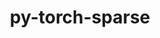 ---
title: "py-torch-sparse"
layout: cache
categories: [package, develop]
meta: {"compilers": ["gcc@13.2.0"], "num_specs": 45, "num_specs_by_stack": {"ml-linux-aarch64-cpu": 11, "ml-linux-aarch64-cuda": 11, "ml-linux-x86_64-cpu": 11, "ml-linux-x86_64-cuda": 12, "root": 45}, "oss": ["ubuntu24.04"], "platforms": ["linux"], "stacks": ["ml-linux-aarch64-cpu", "ml-linux-aarch64-cuda", "ml-linux-x86_64-cpu", "ml-linux-x86_64-cuda", "root"], "targets": ["aarch64", "x86_64_v3"], "versions": ["0.6.18"]}
spec_details: [{"compiler": "gcc@13.2.0", "hash": "2b5tmmsqxrveofev5ncniczbqji5ltbr", "os": "ubuntu24.04", "platform": "linux", "size": "-", "stacks": ["ml-linux-aarch64-cuda", "root"], "target": "aarch64", "variants": ["build_system=python_pip"], "versions": ["0.6.18"]}, {"compiler": "gcc@13.2.0", "hash": "2lhbdk76eex2umbpzoc6325f7lnn6m5y", "os": "ubuntu24.04", "platform": "linux", "size": "-", "stacks": ["ml-linux-aarch64-cpu", "root"], "target": "aarch64", "variants": ["build_system=python_pip"], "versions": ["0.6.18"]}, {"compiler": "gcc@13.2.0", "hash": "2q5los263k2n64ohsqkyh6licuyo44cl", "os": "ubuntu24.04", "platform": "linux", "size": "-", "stacks": ["ml-linux-x86_64-cpu", "root"], "target": "x86_64_v3", "variants": ["build_system=python_pip"], "versions": ["0.6.18"]}, {"compiler": "gcc@13.2.0", "hash": "2qwmcaur3olwaz5eqyh6oojxap2tytew", "os": "ubuntu24.04", "platform": "linux", "size": "-", "stacks": ["ml-linux-aarch64-cpu", "root"], "target": "aarch64", "variants": ["build_system=python_pip"], "versions": ["0.6.18"]}, {"compiler": "gcc@13.2.0", "hash": "2rcpxiudhsh2rl4th2gkjxcfvpu3uoqj", "os": "ubuntu24.04", "platform": "linux", "size": "-", "stacks": ["ml-linux-aarch64-cuda", "root"], "target": "aarch64", "variants": ["build_system=python_pip"], "versions": ["0.6.18"]}, {"compiler": "gcc@13.2.0", "hash": "4sb4nqzbzs4ht3264gxnxfrkrpnue2jt", "os": "ubuntu24.04", "platform": "linux", "size": "-", "stacks": ["ml-linux-x86_64-cpu", "root"], "target": "x86_64_v3", "variants": ["build_system=python_pip"], "versions": ["0.6.18"]}, {"compiler": "gcc@13.2.0", "hash": "56hfiwz5rqkooyljkttoh6zim3pegrzr", "os": "ubuntu24.04", "platform": "linux", "size": "-", "stacks": ["ml-linux-aarch64-cuda", "root"], "target": "aarch64", "variants": ["build_system=python_pip"], "versions": ["0.6.18"]}, {"compiler": "gcc@13.2.0", "hash": "5c7b3uipvrxitnoixzvzxeims2rrek6a", "os": "ubuntu24.04", "platform": "linux", "size": "-", "stacks": ["ml-linux-x86_64-cpu", "root"], "target": "x86_64_v3", "variants": ["build_system=python_pip"], "versions": ["0.6.18"]}, {"compiler": "gcc@13.2.0", "hash": "5hvk3oi365w7jk4342i5tiasuzepmicn", "os": "ubuntu24.04", "platform": "linux", "size": "-", "stacks": ["ml-linux-x86_64-cpu", "root"], "target": "x86_64_v3", "variants": ["build_system=python_pip"], "versions": ["0.6.18"]}, {"compiler": "gcc@13.2.0", "hash": "5mnoep6q2iqhdmyccr2bj2typv6xjado", "os": "ubuntu24.04", "platform": "linux", "size": "-", "stacks": ["ml-linux-aarch64-cpu", "root"], "target": "aarch64", "variants": ["build_system=python_pip"], "versions": ["0.6.18"]}, {"compiler": "gcc@13.2.0", "hash": "5xfucih4lbxzc6tibkjuabhmyniqv273", "os": "ubuntu24.04", "platform": "linux", "size": "-", "stacks": ["ml-linux-aarch64-cpu", "root"], "target": "aarch64", "variants": ["build_system=python_pip"], "versions": ["0.6.18"]}, {"compiler": "gcc@13.2.0", "hash": "7n4nl4n6yct2mxqtkquvj7u5e7o4gxa6", "os": "ubuntu24.04", "platform": "linux", "size": "-", "stacks": ["ml-linux-x86_64-cpu", "root"], "target": "x86_64_v3", "variants": ["build_system=python_pip"], "versions": ["0.6.18"]}, {"compiler": "gcc@13.2.0", "hash": "7o54rifw6zwabjoddfqsumiprkujxhak", "os": "ubuntu24.04", "platform": "linux", "size": "-", "stacks": ["ml-linux-x86_64-cuda", "root"], "target": "x86_64_v3", "variants": ["build_system=python_pip"], "versions": ["0.6.18"]}, {"compiler": "gcc@13.2.0", "hash": "7pktvvgocn2kjqhszobjfrzksnudyocm", "os": "ubuntu24.04", "platform": "linux", "size": "-", "stacks": ["ml-linux-x86_64-cuda", "root"], "target": "x86_64_v3", "variants": ["build_system=python_pip"], "versions": ["0.6.18"]}, {"compiler": "gcc@13.2.0", "hash": "7uvm77vaxbqvn5olb54oxqpkkk4bf5ib", "os": "ubuntu24.04", "platform": "linux", "size": "-", "stacks": ["ml-linux-aarch64-cuda", "root"], "target": "aarch64", "variants": ["build_system=python_pip"], "versions": ["0.6.18"]}, {"compiler": "gcc@13.2.0", "hash": "br4rbpdntajwgc3sflvm2ilqdnnkqfbk", "os": "ubuntu24.04", "platform": "linux", "size": "-", "stacks": ["ml-linux-x86_64-cuda", "root"], "target": "x86_64_v3", "variants": ["build_system=python_pip"], "versions": ["0.6.18"]}, {"compiler": "gcc@13.2.0", "hash": "camt4rleodwtej2hm6luqdecoftd5jex", "os": "ubuntu24.04", "platform": "linux", "size": "-", "stacks": ["ml-linux-x86_64-cuda", "root"], "target": "x86_64_v3", "variants": ["build_system=python_pip"], "versions": ["0.6.18"]}, {"compiler": "gcc@13.2.0", "hash": "cog3zvii3aid443p4bb2xnhofssqparj", "os": "ubuntu24.04", "platform": "linux", "size": "-", "stacks": ["ml-linux-x86_64-cuda", "root"], "target": "x86_64_v3", "variants": ["build_system=python_pip"], "versions": ["0.6.18"]}, {"compiler": "gcc@13.2.0", "hash": "dyfastecrpf523lcegmlycfwyu42x7qs", "os": "ubuntu24.04", "platform": "linux", "size": "-", "stacks": ["ml-linux-aarch64-cpu", "root"], "target": "aarch64", "variants": ["build_system=python_pip"], "versions": ["0.6.18"]}, {"compiler": "gcc@13.2.0", "hash": "h565vonsmbwhtnlry3xfit3opl3s24rs", "os": "ubuntu24.04", "platform": "linux", "size": "-", "stacks": ["ml-linux-aarch64-cuda", "root"], "target": "aarch64", "variants": ["build_system=python_pip"], "versions": ["0.6.18"]}, {"compiler": "gcc@13.2.0", "hash": "h5lykt42fmsq24luh5q3b3kexcfgtxvw", "os": "ubuntu24.04", "platform": "linux", "size": "-", "stacks": ["ml-linux-x86_64-cuda", "root"], "target": "x86_64_v3", "variants": ["build_system=python_pip"], "versions": ["0.6.18"]}, {"compiler": "gcc@13.2.0", "hash": "idqkygy5nxtvgee52lu2dstamhstqybp", "os": "ubuntu24.04", "platform": "linux", "size": "-", "stacks": ["ml-linux-x86_64-cpu", "root"], "target": "x86_64_v3", "variants": ["build_system=python_pip"], "versions": ["0.6.18"]}, {"compiler": "gcc@13.2.0", "hash": "jraxrd76mgc4bydrun5g422bkfakbv6k", "os": "ubuntu24.04", "platform": "linux", "size": "-", "stacks": ["ml-linux-x86_64-cpu", "root"], "target": "x86_64_v3", "variants": ["build_system=python_pip"], "versions": ["0.6.18"]}, {"compiler": "gcc@13.2.0", "hash": "nibtipcahdulwshz2vxovvks2ynzcpjr", "os": "ubuntu24.04", "platform": "linux", "size": "-", "stacks": ["ml-linux-aarch64-cuda", "root"], "target": "aarch64", "variants": ["build_system=python_pip"], "versions": ["0.6.18"]}, {"compiler": "gcc@13.2.0", "hash": "o5ywulqxut7pcavjamp7md6iwwk2dshd", "os": "ubuntu24.04", "platform": "linux", "size": "-", "stacks": ["ml-linux-aarch64-cpu", "root"], "target": "aarch64", "variants": ["build_system=python_pip"], "versions": ["0.6.18"]}, {"compiler": "gcc@13.2.0", "hash": "oib4gsiciftf2ntjoincqg7z2cfxvwvf", "os": "ubuntu24.04", "platform": "linux", "size": "-", "stacks": ["ml-linux-x86_64-cpu", "root"], "target": "x86_64_v3", "variants": ["build_system=python_pip"], "versions": ["0.6.18"]}, {"compiler": "gcc@13.2.0", "hash": "oku33krvcklm4ouhqbidojda4oq453bs", "os": "ubuntu24.04", "platform": "linux", "size": "-", "stacks": ["ml-linux-x86_64-cuda", "root"], "target": "x86_64_v3", "variants": ["build_system=python_pip"], "versions": ["0.6.18"]}, {"compiler": "gcc@13.2.0", "hash": "oqqbswlnvrrxtlbej3s5a4xw265m3tqf", "os": "ubuntu24.04", "platform": "linux", "size": "-", "stacks": ["ml-linux-x86_64-cuda", "root"], "target": "x86_64_v3", "variants": ["build_system=python_pip"], "versions": ["0.6.18"]}, {"compiler": "gcc@13.2.0", "hash": "p2svtaeocloinbf5qnmqr7cqkjvpffxy", "os": "ubuntu24.04", "platform": "linux", "size": "-", "stacks": ["ml-linux-aarch64-cpu", "root"], "target": "aarch64", "variants": ["build_system=python_pip"], "versions": ["0.6.18"]}, {"compiler": "gcc@13.2.0", "hash": "pilxomhua525tknp4gje2uzuemd7ycgs", "os": "ubuntu24.04", "platform": "linux", "size": "-", "stacks": ["ml-linux-aarch64-cuda", "root"], "target": "aarch64", "variants": ["build_system=python_pip"], "versions": ["0.6.18"]}, {"compiler": "gcc@13.2.0", "hash": "qzpkctezou7i2rkfpv22u4oiw5gnqmu5", "os": "ubuntu24.04", "platform": "linux", "size": "-", "stacks": ["ml-linux-aarch64-cuda", "root"], "target": "aarch64", "variants": ["build_system=python_pip"], "versions": ["0.6.18"]}, {"compiler": "gcc@13.2.0", "hash": "sdmmhg5rdoazfx2x3imykt5xgqnirpln", "os": "ubuntu24.04", "platform": "linux", "size": "-", "stacks": ["ml-linux-x86_64-cpu", "root"], "target": "x86_64_v3", "variants": ["build_system=python_pip"], "versions": ["0.6.18"]}, {"compiler": "gcc@13.2.0", "hash": "srh6jmxicucixgh7snl6mn7p5uu4qn2c", "os": "ubuntu24.04", "platform": "linux", "size": "-", "stacks": ["ml-linux-x86_64-cuda", "root"], "target": "x86_64_v3", "variants": ["build_system=python_pip"], "versions": ["0.6.18"]}, {"compiler": "gcc@13.2.0", "hash": "svy4bo5ia757sfz6ra32lptfpnqqjn3e", "os": "ubuntu24.04", "platform": "linux", "size": "-", "stacks": ["ml-linux-x86_64-cuda", "root"], "target": "x86_64_v3", "variants": ["build_system=python_pip"], "versions": ["0.6.18"]}, {"compiler": "gcc@13.2.0", "hash": "ulvhxeyisnnfua7lhgcbwb24czaq7xlp", "os": "ubuntu24.04", "platform": "linux", "size": "-", "stacks": ["ml-linux-aarch64-cuda", "root"], "target": "aarch64", "variants": ["build_system=python_pip"], "versions": ["0.6.18"]}, {"compiler": "gcc@13.2.0", "hash": "uwuecxevbwy45blqsxyw7e7kgco4mwc4", "os": "ubuntu24.04", "platform": "linux", "size": "-", "stacks": ["ml-linux-aarch64-cpu", "root"], "target": "aarch64", "variants": ["build_system=python_pip"], "versions": ["0.6.18"]}, {"compiler": "gcc@13.2.0", "hash": "wjapjclw7klbb6vv7uatdldesouihelc", "os": "ubuntu24.04", "platform": "linux", "size": "-", "stacks": ["ml-linux-aarch64-cuda", "root"], "target": "aarch64", "variants": ["build_system=python_pip"], "versions": ["0.6.18"]}, {"compiler": "gcc@13.2.0", "hash": "x7gc4qawvntlmxgca35yyivbmquewlwa", "os": "ubuntu24.04", "platform": "linux", "size": "-", "stacks": ["ml-linux-x86_64-cpu", "root"], "target": "x86_64_v3", "variants": ["build_system=python_pip"], "versions": ["0.6.18"]}, {"compiler": "gcc@13.2.0", "hash": "xv7sdi35cimdji62zsg5uwjmlcyl2d6i", "os": "ubuntu24.04", "platform": "linux", "size": "-", "stacks": ["ml-linux-aarch64-cuda", "root"], "target": "aarch64", "variants": ["build_system=python_pip"], "versions": ["0.6.18"]}, {"compiler": "gcc@13.2.0", "hash": "xxy7ud25szgayxcak5qli5rzafrbvcjl", "os": "ubuntu24.04", "platform": "linux", "size": "-", "stacks": ["ml-linux-aarch64-cpu", "root"], "target": "aarch64", "variants": ["build_system=python_pip"], "versions": ["0.6.18"]}, {"compiler": "gcc@13.2.0", "hash": "ye3a6suckrk4vcau2akvuq6wdqiwx7nk", "os": "ubuntu24.04", "platform": "linux", "size": "-", "stacks": ["ml-linux-x86_64-cuda", "root"], "target": "x86_64_v3", "variants": ["build_system=python_pip"], "versions": ["0.6.18"]}, {"compiler": "gcc@13.2.0", "hash": "ysgqlpufyyldbep67a6zdy2pmwlpyc7l", "os": "ubuntu24.04", "platform": "linux", "size": "-", "stacks": ["ml-linux-x86_64-cpu", "root"], "target": "x86_64_v3", "variants": ["build_system=python_pip"], "versions": ["0.6.18"]}, {"compiler": "gcc@13.2.0", "hash": "z6y7nzbbpdd473l53iantycdqtaqt2r4", "os": "ubuntu24.04", "platform": "linux", "size": "-", "stacks": ["ml-linux-x86_64-cuda", "root"], "target": "x86_64_v3", "variants": ["build_system=python_pip"], "versions": ["0.6.18"]}, {"compiler": "gcc@13.2.0", "hash": "zmgeo25t2xud5olrvdjo6u7xojkeygqx", "os": "ubuntu24.04", "platform": "linux", "size": "-", "stacks": ["ml-linux-aarch64-cpu", "root"], "target": "aarch64", "variants": ["build_system=python_pip"], "versions": ["0.6.18"]}, {"compiler": "gcc@13.2.0", "hash": "zp6d7mtvsmf7fjhobsfwykkyywub5rit", "os": "ubuntu24.04", "platform": "linux", "size": "-", "stacks": ["ml-linux-aarch64-cpu", "root"], "target": "aarch64", "variants": ["build_system=python_pip"], "versions": ["0.6.18"]}]
---
